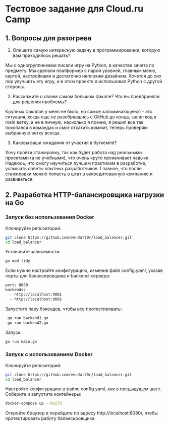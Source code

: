 # Тестовое задание для Cloud.ru Camp

## 1. Вопросы для разогрева

1. Опишите самую интересную задачу в программировании, которую вам приходилось решать?

Мы с одногруппниками писали игру на Python, в качестве зачета по предмету. Мы сделали платформер с парой уровней, главным меню, картой, настройками и достаточно неплохим дизайном. Хочется до сих пор улучшить эту игру, и в этом проекте я использовал Python с другой стороны.
  
2. Расскажите о своем самом большом факапе? Что вы предприняли для решения проблемы?

Крупных факапов у меня не было, но самое запоминающееся - это ситуация, когда еще не разобравшись с GitHub до конца, залил код в main ветку, а не в личную, насколько я помню, я решил все так: покопался в командах и смог откатить коммит, теперь проверяю выбранную ветку всегда.

3. Каковы ваши ожидания от участия в буткемпе?

Хочу пройти стажировку, так как будет работа над реальными проектами (а не учебными), что очень круто прокачивает навыки. Надеюсь, что смогу научиться лучшим практикам в разработке, услышать советы опытных разработчиков. Главное, что после стажировки можно попасть в штат в аккредитованную компанию и развиваться. 

## 2. Разработка HTTP-балансировщика нагрузки на Go

### Запуск без использования Docker

Клонируйте репозиторий: 
```bash
git clone https://github.com/vendatt0r/load_balancer.git
cd load_balancer
```
Установите зависимости:
```bash
go mod tidy
```
Если нужно настройте конфигурацию, изменив файл config.yaml, указав порты для балансировщика и backend-сервера:
```bash
port: 8080
backends:
  - http://localhost:9001
  - http://localhost:9002
```
Запустите пару бэкендов, чтобы все протестировать:
```bash
 go run backend1.go
 go run backend2.go
```
Запуск:
```bash
go run main.go
```

### Запуск с использованием Docker
Клонируйте репозиторий: 
```bash
git clone https://github.com/vendatt0r/load_balancer.git
cd load_balancer
```
Настройте конфигурацию в файле config.yaml, как в предыдущем шаге.
Соберите и запустите контейнеры:
```bash
docker-compose up --build
```

Откройте браузер и перейдите по адресу http://localhost:8080/, чтобы протестировать работу балансировщика.
